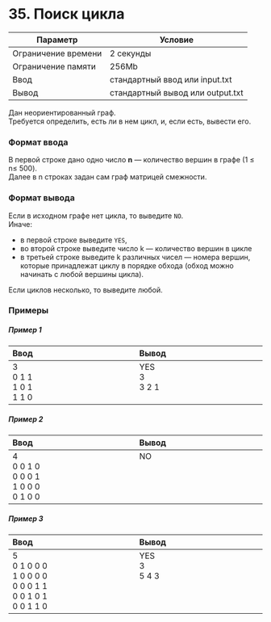 # 35. Поиск цикла 

| Параметр            | Условие                          |
|---------------------|----------------------------------|
| Ограничение времени | 2 секунды                        |
| Ограничение памяти  | 256Mb                            |
| Ввод                | стандартный ввод или input.txt   |
| Вывод               | стандартный вывод или output.txt |

Дан неориентированный граф.  
Требуется определить, есть ли в нем цикл, и, если есть, вывести его.

### Формат ввода
В первой строке дано одно число **n** — количество вершин в графе (1&nbsp;≤&nbsp; n≤&nbsp;500).  
Далее в n строках задан сам граф матрицей смежности.

### Формат вывода
Если в иcходном графе нет цикла, то выведите `NO`.  
Иначе:
* в первой строке выведите `YES`,  
* во второй строке выведите число k — количество вершин в цикле
* в третьей строке выведите k различных чисел — номера вершин, которые принадлежат циклу в порядке обхода (обход можно начинать с любой вершины цикла).  

Если циклов несколько, то выведите любой.

### Примеры

##### Пример 1
<table>
    <thead>
        <tr>
            <th width="250px" align="left">Ввод</th>
            <th width="250px" align="left">Вывод</th>
        </tr>
    </thead>
    <tr>
        <td>
            3<br>
            0 1 1<br>
            1 0 1<br>
            1 1 0<br>
        </td>
        <td>
            YES<br>
            3<br>
            3 2 1<br><br>
        </td>
    </tr>
</table>

##### Пример 2
<table>
    <thead>
        <tr>
            <th width="250px" align="left">Ввод</th>
            <th width="250px" align="left">Вывод</th>
        </tr>
    </thead>
    <tr>
        <td>
            4<br>
            0 0 1 0<br>
            0 0 0 1<br>
            1 0 0 0<br>
            0 1 0 0
        </td>
        <td>
            NO<br><br><br><br><br>
        </td>
    </tr>
</table>

##### Пример 3
<table>
    <thead>
        <tr>
            <th width="250px" align="left">Ввод</th>
            <th width="250px" align="left">Вывод</th>
        </tr>
    </thead>
    <tr>
        <td>
            5<br>
            0 1 0 0 0<br>
            1 0 0 0 0<br>
            0 0 0 1 1<br>
            0 0 1 0 1<br>
            0 0 1 1 0
        </td>
        <td>
            YES<br>
            3<br>
            5 4 3<br><br><br><br>
        </td>
    </tr>
</table>
